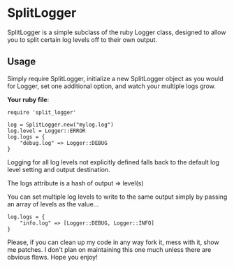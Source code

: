 SplitLogger
===========

SplitLogger is a simple subclass of the ruby Logger class, designed to allow you to split certain log levels off to their own output.

Usage
-----------

Simply require SplitLogger, initialize a new SplitLogger object as you would for Logger, set one additional option, and watch your multiple logs grow.

**Your ruby file**:

	require 'split_logger'
	
	log = SplitLogger.new("mylog.log")
	log.level = Logger::ERROR
	log.logs = {
		"debug.log" => Logger::DEBUG
	}

Logging for all log levels not explicitly defined falls back to the default log level setting and output destination.

The logs attribute is a hash of output => level(s)

You can set multiple log levels to write to the same output simply by passing an array of levels as the value...
	
	log.logs = {
		"info.log" => [Logger::DEBUG, Logger::INFO]
	}
	
Please, if you can clean up my code in any way fork it, mess with it, show me patches. I don't plan on maintaining this one much unless there are obvious flaws. Hope you enjoy!